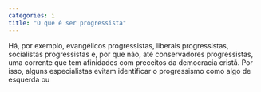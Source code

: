 ```yaml
---
categories: i
title: "O que é ser progressista"
---
```

Há, por exemplo, evangélicos progressistas, liberais progressistas, socialistas progressistas e, por que não, até conservadores progressistas, uma corrente que tem afinidades com preceitos da democracia cristã. Por isso, alguns especialistas evitam identificar o progressismo como algo de esquerda ou